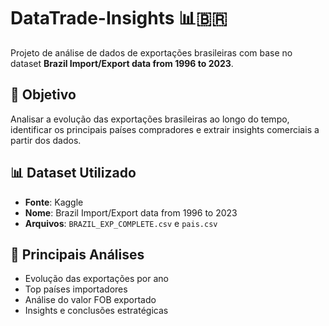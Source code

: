 # DataTrade-Insights 📊🇧🇷

Projeto de análise de dados de exportações brasileiras com base no dataset **Brazil Import/Export data from 1996 to 2023**.

## 📌 Objetivo
Analisar a evolução das exportações brasileiras ao longo do tempo, identificar os principais países compradores e extrair insights comerciais a partir dos dados.

## 📊 Dataset Utilizado

- **Fonte**: Kaggle  
- **Nome**: Brazil Import/Export data from 1996 to 2023  
- **Arquivos**: `BRAZIL_EXP_COMPLETE.csv` e `pais.csv`

## 🚀 Principais Análises

- Evolução das exportações por ano
- Top países importadores
- Análise do valor FOB exportado
- Insights e conclusões estratégicas

